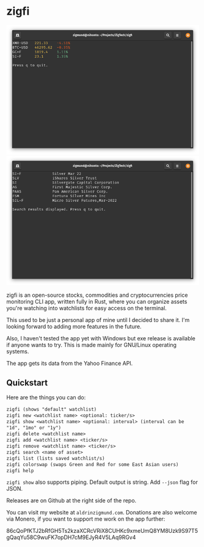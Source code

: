 # zigfi

![Alt text](screenshots/1.png?raw=true "Screenshot 1")
![Alt text](screenshots/2.png?raw=true "Screenshot 2")

zigfi is an open-source stocks, commodities and cryptocurrencies price monitoring CLI app, written fully in Rust, where you can organize assets you're watching into watchlists for easy access on the terminal.

This used to be just a personal app of mine until I decided to share it. I'm looking forward to adding more features in the future.

Also, I haven't tested the app yet with Windows but exe release is available if anyone wants to try. This is made mainly for GNU/Linux operating systems.

The app gets its data from the Yahoo Finance API.

## Quickstart
Here are the things you can do:
```
zigfi (shows "default" watchlist)
zigfi new <watchlist name> <optional: ticker/s>
zigfi show <watchlist name> <optional: interval> (interval can be "1d", "1mo" or "1y")
zigfi delete <watchlist name>
zigfi add <watchlist name> <ticker/s>
zigfi remove <watchlist name> <ticker/s>
zigfi search <name of asset>
zigfi list (lists saved watchlist/s)
zigfi colorswap (swaps Green and Red for some East Asian users)
zigfi help
```

`zigfi show` also supports piping. Default output is string. Add `--json` flag for JSON.

Releases are on Github at the right side of the repo.

You can visit my website at `aldrinzigmund.com`. Donations are also welcome via Monero, if you want to support me work on the app further:

86cQoPfKTJ2bRfGH5Ts2kzaXCRcVRiX8CUHKc9xmeUmQ8YM8Uzk9S97T5gQaqYu58C9wuFK7opDH7cM9EJyR4V5LAq9RGv4